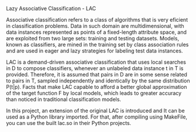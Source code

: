 Lazy Associative Classification - LAC

Associative classification refers to a class of algorithms that is very eficient in classification problems. Data in such domain are multidimensional, with data instances represented as points of a fixed-length attribute space, and are exploited from two large sets: training and testing datasets. Models, known as classifiers, are mined in the training set by class association rules and are used in eager and lazy strategies for labeling test data instances.

LAC is a demand-driven associative classification that uses local searches in D to compose classifiers, whenever an unlabeled data instance t in T is provided. Therefore, it is assumed that pairs in D are in some sense related to pairs in T, sampled independently and identically by the same distribution P(t|p). Facts that make LAC capable to afford a better global approximation of the target function F by local models, which leads to greater accuracy than noticed in traditional classification models.

In this project, an extension of the original LAC is introduced and It can be used as a Python library imported. For that, after compiling using MakeFile, you can use the built lac.so in their Python projects. 

